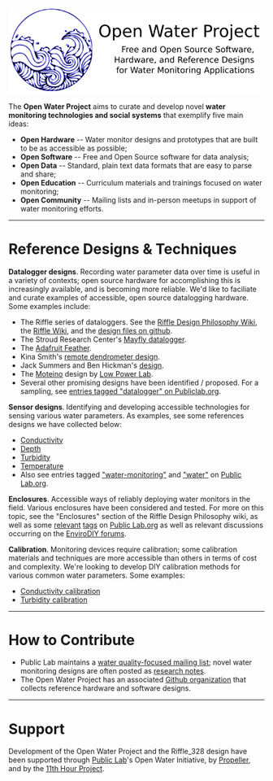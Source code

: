 <img src="pics/open_water_header.png" width=500>

The **Open Water Project** aims to curate and develop novel **water monitoring technologies and social systems** that exemplify five main ideas:

- **Open Hardware** -- Water monitor designs and prototypes that are built to be as accessible as possible;
- **Open Software** -- Free and Open Source software for data analysis;
- **Open Data** -- Standard, plain text data formats that are easy to parse and share;
- **Open Education** -- Curriculum materials and trainings focused on water monitoring;
- **Open Community** -- Mailing lists and in-person meetups in support of water monitoring efforts.

-----

# Reference Designs & Techniques

**Datalogger designs**. Recording water parameter data over time is useful in a variety of contexts; open source hardware for accomplishing this is increasingly available, and is becoming more reliable. We'd like to faciliate and curate examples of accessible, open source datalogging hardware.  Some examples include: 

- The Riffle series of dataloggers. See the [Riffle Design Philosophy Wiki](https://publiclab.org/wiki/riffle_design_philosophy), the [Riffle Wiki](http://publiclab.org/wiki/riffle), and the [design files on github](http://github.com/openwaterproject/riffle_328). 
- The Stroud Research Center's [Mayfly datalogger](http://envirodiy.org/introducing-mayfly/).
- The [Adafruit Feather](https://www.adafruit.com/feather).
- Kina Smith's [remote dendrometer design](https://publiclab.org/notes/kinasmith/09-09-2016/dendrometers).
- Jack Summers and Ben Hickman's [design](https://publiclab.org/notes/show/11654).
- The [Moteino](https://lowpowerlab.com/moteino/) design by [Low Power Lab](https://lowpowerlab.com).
- Several other promising designs have been identified / proposed.  For a sampling, see [entries tagged "datalogger" on Publiclab.org](https://publiclab.org/tag/datalogger).

**Sensor designs**. Identifying and developing accessible technologies for sensing various water parameters.  As examples, see some references designs we have collected below:

- [Conductivity](https://github.com/OpenWaterProject/riffle_328-conductivity)
- [Depth](https://github.com/OpenWaterProject/riffle_328-depth) 
- [Turbidity](https://github.com/OpenWaterProject/riffle_328-turbidity) 
- [Temperature](https://github.com/OpenWaterProject/riffle_328-thermistor) 
- Also see entries tagged ["water-monitoring"](https://publiclab.org/tag/water-monitoring) and ["water"](https://publiclab.org/tag/water) on [Public Lab.org](http://publiclab.org).



**Enclosures**. Accessible ways of reliably deploying water monitors in the field.  Various enclosures have been considered and tested.  For more on this topic, see the "Enclosures" section of the Riffle Design Philosophy wiki, as well as some [relevant](https://publiclab.org/tag/water-monitoring) [tags](https://publiclab.org/tag/water) on [Public Lab.org](http://publiclab.org) as well as relevant discussions occurring on the [EnviroDIY forums](http://envirodiy.org/).


**Calibration**.  Monitoring devices require calibration; some calibration materials and techniques are more accessible than others in terms of cost and complexity.  We're looking to develop DIY calibration methods for various common water parameters.  Some examples:

- [Conductivity calibration](https://github.com/OpenWaterProject/riffle_328-conductivity)
- [Turbidity calibration](https://github.com/OpenWaterProject/riffle_328-turbidity)

----


# How to Contribute

- Public Lab maintains a [water quality-focused mailing list](https://groups.google.com/forum/#!forum/plots-waterquality); novel water monitoring designs are often posted as [research notes](https://publiclab.org/research). 
- The Open Water Project has an associated [Github organization](https://github.com/OpenWaterProject) that collects reference hardware and software designs.

---- 

# Support

Development of the Open Water Project and the Riffle_328 design have been supported through [Public Lab](http://publiclab.org)'s Open Water Initiative, by [Propeller](http://gopropeller.org/), and by the [11th Hour Project](http://www.11thhourproject.org/). 
